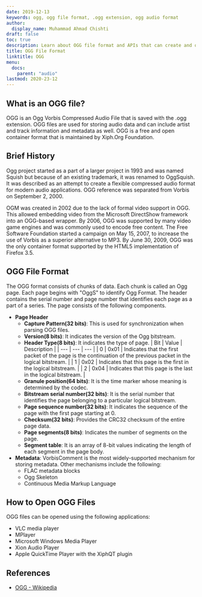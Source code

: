 ```yaml
---
date: 2019-12-13
keywords: ogg, ogg file format, .ogg extension, ogg audio format
author:
  display_name: Muhammad Ahmad Chishti
draft: false
toc: true
description: Learn about OGG file format and APIs that can create and open OGG files.
title: OGG File Format
linktitle: OGG
menu:
  docs:
    parent: "audio"
lastmod: 2020-23-12
---
```


## What is an OGG file? ##

OGG is an Ogg Vorbis Compressed Audio File that is saved with the .ogg extension. OGG files are used for storing audio data and can include artist and track information and metadata as well. OGG is a free and open container format that is maintained by Xiph.Org Foundation.

## Brief History ##

Ogg project started as a part of a larger project in 1993 and was named Squish but because of an existing trademark, it was renamed to OggSquish. It was described as an attempt to create a flexible compressed audio format for modern audio applications. OGG reference was separated from Vorbis on September 2, 2000.

OGM was created in 2002 due to the lack of formal video support in OGG. This allowed embedding video from the Microsoft DirectShow framework into an OGG-based wrapper. By 2006, OGG was supported by many video game engines and was commonly used to encode free content. The Free Software Foundation started a campaign on May 15, 2007, to increase the use of Vorbis as a superior alternative to MP3. By June 30, 2009, OGG was the only container format supported by the HTML5 implementation of Firefox 3.5.

## OGG File Format ##

The OGG format consists of chunks of data. Each chunk is called an Ogg page. Each page begins with "OggS" to identify Ogg Format. The header contains the serial number and page number that identifies each page as a part of a series. The page consists of the following components.

- **Page Header**
  - **Capture Pattern(32 bits)**: This is used for synchronization when parsing OGG files.
  - **Version(8 bits)**: It indicates the version of the Ogg bitstream.
  - **Header Type(8 bits)**: It indicates the type of page.
     | Bit | Value | Description |
      | --- | --- | --- |
      | 0 | 0x01 | Indicates that the first packet of the page is the continuation of the previous packet in the logical bitstream. |
      | 1 | 0x02 | Indicates that this page is the first in the logical bitstream. |
      | 2 | 0x04 | Indicates that this page is the last in the logical bitstream. |
  - **Granule position(64 bits)**: It is the time marker whose meaning is determined by the codec.
  - **Bitstream serial number(32 bits)**: It is the serial number that identifies the page belonging to a particular logical bitstream.
  - **Page sequence number(32 bits)**: It indicates the sequence of the page with the first page starting at 0.
  - **Checksum(32 bits)**: Provides the CRC32 checksum of the entire page data.
  - **Page segments(8 bits)**: Indicates the number of segments on the page.
  - **Segment table**: It is an array of 8-bit values indicating the length of each segment in the page body.
- **Metadata**: VorbisComment is the most widely-supported mechanism for storing metadata. Other mechanisms include the following:
  - FLAC metadata blocks
  - Ogg Skeleton
  - Continuous Media Markup Language

## How to Open OGG Files ##

OGG files can be opened using the following applications:

- VLC media player
- MPlayer
- Microsoft Windows Media Player
- Xion Audio Player
- Apple QuickTime Player with the XiphQT plugin

## References ##

- [OGG - Wikipedia](https://en.wikipedia.org/wiki/Ogg)
